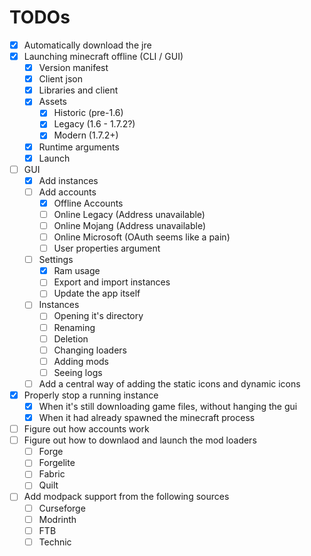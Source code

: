 # TODOs

-   [x] Automatically download the jre
-   [x] Launching minecraft offline (CLI / GUI)
    -   [x] Version manifest
    -   [x] Client json
    -   [x] Libraries and client
    -   [x] Assets
        -   [x] Historic (pre-1.6)
        -   [x] Legacy (1.6 - 1.7.2?)
        -   [x] Modern (1.7.2+)
    -   [x] Runtime arguments
    -   [x] Launch
-   [ ] GUI
    -   [x] Add instances
    -   [ ] Add accounts
        -   [x] Offline Accounts
        -   [ ] Online Legacy (Address unavailable)
        -   [ ] Online Mojang (Address unavailable)
        -   [ ] Online Microsoft (OAuth seems like a pain)
        -   [ ] User properties argument
    -   [ ] Settings
        -   [x] Ram usage
        -   [ ] Export and import instances
        -   [ ] Update the app itself
    -   [ ] Instances
        -   [ ] Opening it's directory
        -   [ ] Renaming
        -   [ ] Deletion
        -   [ ] Changing loaders
        -   [ ] Adding mods
        -   [ ] Seeing logs
    -   [ ] Add a central way of adding the static icons and dynamic icons
-   [x] Properly stop a running instance
    -   [x] When it's still downloading game files, without hanging the gui
    -   [x] When it had already spawned the minecraft process
-   [ ] Figure out how accounts work
-   [ ] Figure out how to downlaod and launch the mod loaders
    -   [ ] Forge
    -   [ ] Forgelite
    -   [ ] Fabric
    -   [ ] Quilt
-   [ ] Add modpack support from the following sources
    -   [ ] Curseforge
    -   [ ] Modrinth
    -   [ ] FTB
    -   [ ] Technic
